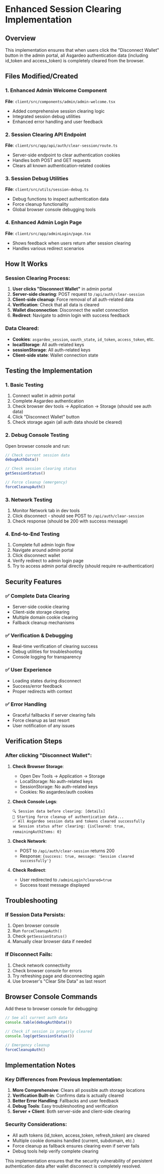 # Enhanced Session Clearing Implementation

## Overview
This implementation ensures that when users click the "Disconnect Wallet" button in the admin portal, all Asgardeo authentication data (including id_token and access_token) is completely cleared from the browser.

## Files Modified/Created

### 1. Enhanced Admin Welcome Component
**File**: `client/src/components/admin/admin-welcome.tsx`
- Added comprehensive session clearing logic
- Integrated session debug utilities
- Enhanced error handling and user feedback

### 2. Session Clearing API Endpoint
**File**: `client/src/app/api/auth/clear-session/route.ts`
- Server-side endpoint to clear authentication cookies
- Handles both POST and GET requests
- Clears all known authentication-related cookies

### 3. Session Debug Utilities
**File**: `client/src/utils/session-debug.ts`
- Debug functions to inspect authentication data
- Force cleanup functionality
- Global browser console debugging tools

### 4. Enhanced Admin Login Page
**File**: `client/src/app/adminLogin/page.tsx`
- Shows feedback when users return after session clearing
- Handles various redirect scenarios

## How It Works

### Session Clearing Process:
1. **User clicks "Disconnect Wallet"** in admin portal
2. **Server-side clearing**: POST request to `/api/auth/clear-session`
3. **Client-side cleanup**: Force removal of all auth-related data
4. **Verification**: Check that all data is cleared
5. **Wallet disconnection**: Disconnect the wallet connection
6. **Redirect**: Navigate to admin login with success feedback

### Data Cleared:
- **Cookies**: `asgardeo_session`, `oauth_state`, `id_token`, `access_token`, etc.
- **localStorage**: All auth-related keys
- **sessionStorage**: All auth-related keys
- **Client-side state**: Wallet connection state

## Testing the Implementation

### 1. Basic Testing
1. Connect wallet in admin portal
2. Complete Asgardeo authentication
3. Check browser dev tools → Application → Storage (should see auth data)
4. Click "Disconnect Wallet" button
5. Check storage again (all auth data should be cleared)

### 2. Debug Console Testing
Open browser console and run:
```javascript
// Check current session data
debugAuthData()

// Check session clearing status
getSessionStatus()

// Force cleanup (emergency)
forceCleanupAuth()
```

### 3. Network Testing
1. Monitor Network tab in dev tools
2. Click disconnect - should see POST to `/api/auth/clear-session`
3. Check response (should be 200 with success message)

### 4. End-to-End Testing
1. Complete full admin login flow
2. Navigate around admin portal
3. Click disconnect wallet
4. Verify redirect to admin login page
5. Try to access admin portal directly (should require re-authentication)

## Security Features

### ✅ Complete Data Clearing
- Server-side cookie clearing
- Client-side storage clearing
- Multiple domain cookie clearing
- Fallback cleanup mechanisms

### ✅ Verification & Debugging
- Real-time verification of clearing success
- Debug utilities for troubleshooting
- Console logging for transparency

### ✅ User Experience
- Loading states during disconnect
- Success/error feedback
- Proper redirects with context

### ✅ Error Handling
- Graceful fallbacks if server clearing fails
- Force cleanup as last resort
- User notification of any issues

## Verification Steps

### After clicking "Disconnect Wallet":

1. **Check Browser Storage**:
   - Open Dev Tools → Application → Storage
   - LocalStorage: No auth-related keys
   - SessionStorage: No auth-related keys
   - Cookies: No asgardeo/auth cookies

2. **Check Console Logs**:
   ```
   🔍 Session data before clearing: [details]
   🧹 Starting force cleanup of authentication data...
   ✅ All Asgardeo session data and tokens cleared successfully
   📊 Session status after clearing: {isCleared: true, remainingAuthItems: 0}
   ```

3. **Check Network**:
   - POST to `/api/auth/clear-session` returns 200
   - Response: `{success: true, message: 'Session cleared successfully'}`

4. **Check Redirect**:
   - User redirected to `/adminLogin?cleared=true`
   - Success toast message displayed

## Troubleshooting

### If Session Data Persists:
1. Open browser console
2. Run `forceCleanupAuth()`
3. Check `getSessionStatus()` 
4. Manually clear browser data if needed

### If Disconnect Fails:
1. Check network connectivity
2. Check browser console for errors
3. Try refreshing page and disconnecting again
4. Use browser's "Clear Site Data" as last resort

## Browser Console Commands

Add these to browser console for debugging:
```javascript
// See all current auth data
console.table(debugAuthData())

// Check if session is properly cleared
console.log(getSessionStatus())

// Emergency cleanup
forceCleanupAuth()
```

## Implementation Notes

### Key Differences from Previous Implementation:
1. **More Comprehensive**: Clears all possible auth storage locations
2. **Verification Built-in**: Confirms data is actually cleared
3. **Better Error Handling**: Fallbacks and user feedback
4. **Debug Tools**: Easy troubleshooting and verification
5. **Server + Client**: Both server-side and client-side clearing

### Security Considerations:
- All auth tokens (id_token, access_token, refresh_token) are cleared
- Multiple cookie domains handled (current, subdomain, etc.)
- Force cleanup as fallback ensures clearing even if server fails
- Debug tools help verify complete clearing

This implementation ensures that the security vulnerability of persistent authentication data after wallet disconnect is completely resolved.
